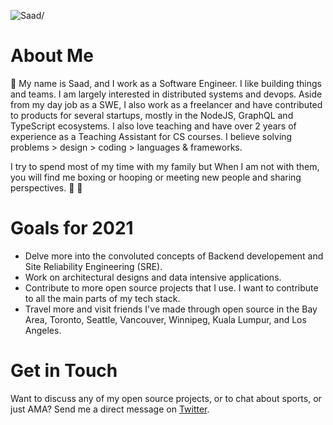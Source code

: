 <p><img src=https://komarev.com/ghpvc/?username=saadbenn alt=Saad/></p>

# About Me
👋 My name is Saad, and I work as a Software Engineer. I like building things and teams. I am largely interested in distributed systems and devops. Aside from my day job as a SWE, I also work as a freelancer and have contributed to products for several startups, mostly in the NodeJS, GraphQL and TypeScript ecosystems. I also love teaching and have over 2 years of experience as a Teaching Assistant for CS courses. I believe solving problems > design > coding > languages & frameworks.

I try to spend most of my time with my family but When I am not with them, you will find me boxing or hooping or meeting new people and sharing perspectives.  🥊 🏀  

# Goals for 2021
+ Delve more into the convoluted concepts of Backend developement and Site Reliability Engineering (SRE). 
+ Work on architectural designs and data intensive applications. 
+ Contribute to more open source projects that I use. I want to contribute to all the main parts of my tech stack.
+ Travel more and visit friends I've made through open source in the Bay Area, Toronto, Seattle, Vancouver, Winnipeg, Kuala Lumpur, and Los Angeles. 

# Get in Touch
Want to discuss any of my open source projects, or to chat about sports, or just AMA? Send me a direct message on [Twitter](https://twitter.com/mooesaad).  










